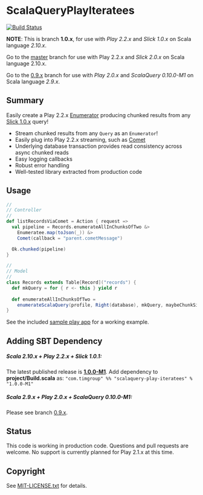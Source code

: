 ScalaQueryPlayIteratees
=======================
[![Build Status](https://api.travis-ci.org/youdevise/scalaquery-play-iteratees.png?branch=1.0.x)](https://travis-ci.org/youdevise/scalaquery-play-iteratees)

**NOTE**: This is branch **1.0.x**, for use with _Play 2.2.x_ and _Slick 1.0.x_ on Scala language _2.10.x_.

Go to the [master](https://github.com/youdevise/scalaquery-play-iteratees/tree/master) branch for use with Play 2.2.x and _Slick 2.0.x_ on Scala language 2.10.x.

Go to the [0.9.x](https://github.com/youdevise/scalaquery-play-iteratees/tree/0.9.x) branch for use with _Play 2.0.x_ and _ScalaQuery 0.10.0-M1_ on Scala language _2.9.x_.

Summary
-------
Easily create a Play 2.2.x [Enumerator](http://www.playframework.com/documentation/2.2.x/Enumerators)
producing chunked results from any [Slick 1.0.x](https://github.com/slick/slick/tree/1.0) query!
 *  Stream chunked results from any `Query` as an `Enumerator`! 
 *  Easily plug into Play 2.2.x streaming, such as
    [Comet](http://www.playframework.com/documentation/2.2.x/ScalaComet)
 *  Underlying database transaction provides read consistency across async chunked reads
 *  Easy logging callbacks 
 *  Robust error handling
 *  Well-tested library extracted from production code

Usage
-----

```scala
//
// Controller
//
def listRecordsViaComet = Action { request =>
  val pipeline = Records.enumerateAllInChunksOfTwo &>
    Enumeratee.map(toJson(_)) &>
    Comet(callback = "parent.cometMessage")

  Ok.chunked(pipeline)
}

//
// Model
//
class Records extends Table[Record]("records") {
  def mkQuery = for { r <- this } yield r
  
  def enumerateAllInChunksOfTwo = 
    enumerateScalaQuery(profile, Right(database), mkQuery, maybeChunkSize = Some(2))
}
```

See the included [sample play app](sample) for a working example.


Adding SBT Dependency
---------------------

##### Scala 2.10.x + Play 2.2.x + Slick 1.0.1: #####

The latest published release is **[1.0.0-M1](http://oss.sonatype.org/content/repositories/releases/com/timgroup/scalaquery-play-iteratees_2.10/1.0.0-M1/)**. Add dependency to **project/Build.scala** as: `"com.timgroup" %% "scalaquery-play-iteratees" % "1.0.0-M1"`


##### Scala 2.9.x + Play 2.0.x + ScalaQuery 0.10.0-M1: #####

Please see branch [0.9.x](https://github.com/youdevise/scalaquery-play-iteratees/tree/0.9.x).


Status
------

This code is working in production code. Questions and pull requests
are welcome. No support is currently planned for Play 2.1.x at this
time.


Copyright
---------

See [MIT-LICENSE.txt](MIT-LICENSE.txt) for details.

